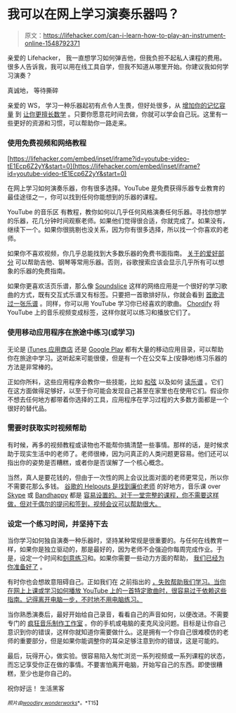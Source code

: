 # 我可以在网上学习演奏乐器吗？

> 原文：<https://lifehacker.com/can-i-learn-how-to-play-an-instrument-online-1548792371>

亲爱的 Lifehacker，
我一直想学习如何弹吉他，但我负担不起私人课程的费用。很多人告诉我，我可以用在线工具自学，但我不知道从哪里开始。你建议我如何学习演奏？



真诚地，
等待撕碎

亲爱的 WS，
学习一种乐器起初有点令人生畏，但好处很多，从 [增加你的记忆容量](http://www.psychologytoday.com/blog/memory-medic/201007/music-training-helps-learning-memory) 到 [让你更擅长数学](http://serendip.brynmawr.edu/exchange/node/1869) 。只要你愿意花时间去做，你就可以学会自己玩。这里有一些更好的资源和习惯，可以帮助你一路走来。

### 使用免费视频和网络教程

 [https://lifehacker.com/embed/inset/iframe?id=youtube-video-tE1Ecp6Z2yY&start=0](https://lifehacker.com/embed/inset/iframe?id=youtube-video-tE1Ecp6Z2yY&start=0) 

在网上学习如何演奏乐器，你有很多选择。YouTube 是免费获得乐器专业教育的最佳途径之一，你可以找到任何你能想到的乐器的课程。

YouTube 的音乐区 有教程，教你如何以几乎任何风格演奏任何乐器。寻找你想学的乐器，花几分钟时间观察老师。如果他们觉得很合适，你就完成了。如果没有，继续下一个。如果你很挑剔也没关系，因为你有很多选择，所以找一个你喜欢的老师。

如果你不喜欢视频，你几乎总能找到大多数乐器的免费书面指南。 [关于的爱好部分](http://www.about.com/hobbies/) 可以帮助吉他、钢琴等常用乐器。否则，谷歌搜索应该会显示几乎所有可以想象的乐器的免费指南。

如果你更喜欢活页乐谱，那么像 [Soundslice](http://www.soundslice.com/) 这样的网络应用是一个很好的学习歌曲的方式，既有交互式乐谱又有标签。只要把一首歌排好队，你就会看到 [首歌流过一张乐谱](https://www.soundslice.com/tabs/14/adrian-holovaty-super-mario-bros-2-tab/) 。同样，你可以用 YouTube 学习你已经喜欢的歌曲。 [Chordify](http://chordify.net/) 将 YouTube 上的音乐视频变成标签，这样你就可以练习和播放它们了。

### 使用移动应用程序在旅途中练习(或学习)

无论是 [iTunes 应用商店](https://itunes.apple.com/WebObjects/MZStore.woa/wa/viewMultiRoom?cc=us&fcId=810247703) 还是 [Google Play](https://play.google.com/store/apps/category/MUSIC_AND_AUDIO/collection/topselling_paid) 都有大量的移动应用目录，可以帮助你在旅途中学习。这听起来可能很傻，但是有一个在公交车上(安静地)练习乐器的方法是非常棒的。

正如你所料，这些应用程序会教你一些技能，比如 [和弦](https://itunes.apple.com/us/app/chord!/id606691230?mt=8) 以及如何 [读乐谱](https://itunes.apple.com/us/app/chromatik/id664934663?mt=8) 。它们在这方面做得足够好，以至于你可能会发现自己甚至在家里也在使用它们。假设你不想去任何地方都带着你选择的工具，应用程序在学习过程的大多数方面都是一个很好的替代品。

### 需要时获取实时视频帮助

有时候，再多的视频教程或读物也不能帮你搞清楚一些事情。那样的话，是时候求助于现实生活中的老师了。老师很棒，因为问真正的人类问题更容易。他们还可以指出你的姿势是否糟糕，或者你是否误解了一个核心概念。

当然，真人是要花钱的，但由于一次性的网上会议比面对面的老师更常见，所以你不需要花那么多钱。 [谷歌的 Helpouts 是找到廉价老师](https://helpouts.google.com/search?cat=/t/c/06) 的好地方，音乐课 over [Skype](http://www.skype.com/en/) 或 [Bandhappy](http://www.bandhappy.com/) 都是 [容易设置的。对于一堂完整的课程，你不需要这样做，但对于偶尔的提问和签到，视频会议可以帮助很大。](http://www.nytimes.com/2012/01/11/us/music-lessons-on-webcams-grow-in-popularity.html?_r=0)

### 设定一个练习时间，并坚持下去

当你学习如何独自演奏一种乐器时，坚持某种常规是很重要的。与任何在线教育一样，如果你是独立驱动的，那是最好的，因为老师不会强迫你每周完成作业。于是，设定一个时间和[刻意练习](https://lifehacker.com/a-better-way-to-practice-5939374)和。如果你需要一些动力方面的帮助， [我们已经为你准备好了](http://lifehacker.com/how-i-tackled-three-skills-i-never-thought-id-learn-1513489403) 。

有时你也会想故意阻碍自己。正如我们在 之前指出的 [，失败帮助我们学习。当你在网上上课或学习如何播放 YouTube 上的一首特定歌曲时，很容易过于依赖这些指南。记得离开电脑一步，不时地不用电脑练习。](https://lifehacker.com/the-science-behind-how-we-learn-new-skills-908488422)

当你熟悉演奏后，最好开始给自己录音，看看自己的声音如何，以便改进。不需要专门的 [疯狂音乐制作工作室](https://lifehacker.com/the-basics-of-music-production-the-complete-guide-514079132) 。你的手机或电脑的麦克风没问题。目标是让你自己意识到你的错误，这样你就知道你需要做什么。这是拥有一个你自己很难模仿的老师的重要部分，但是如果你能调整你的耳朵足够注意到你的错误，这是可能的。

最后，玩得开心，做实验。很容易陷入匆忙浏览一系列视频或一系列课程的状态，而忘记享受你正在做的事情。不要害怕离开电脑，开始写自己的东西。即使很糟糕，至少也是你自己的。

祝你好运！
生活黑客

<small>*照片由*</small>[<small>*woodley wonderworks*</small>](http://www.flickr.com/photos/73645804@N00/6515412933/in/photolist-aVKcgK-bsBgF1-bsBgHA-8LYX9t-bsyZea-eTrMgF-7N6wBC-8FViUT-9uyQZ9-bnCLN8-9uyPaY-9uyPSq-7HVz8d-9uyND3-9uyNej-9uyLxm-9uyQ7f-9uvMvn-9uvP9X-9uyKFJ-9uvKQF-aKqPjP-aKqPni-9uvLCZ-9uvM5r-aKuXgi-aKuXcD-aKuXeB-9MbEAP-9MerUJ-9Mesij-9Mescb-9MbEvr-9Mes8b-9uyKTs-bhBEMZ-8NeV83-84ZU6Z-8uietX-8uieiT-beQSnH-beQTR4-beQSXr-beQUbi-beQVpz-7Tq6iL-aKoeDZ-fcYXzW-cJkxrQ-dkNS6R-aSizyB)<small>*。*T15】</small>